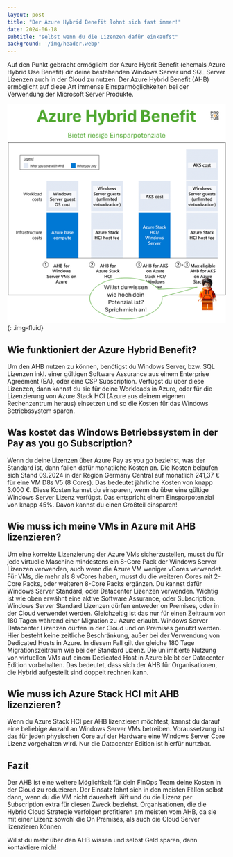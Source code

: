 ```yaml
---
layout: post
title: "Der Azure Hybrid Benefit lohnt sich fast immer!"
date: 2024-06-18
subtitle: "selbst wenn du die Lizenzen dafür einkaufst"
background: '/img/header.webp'
---
```

Auf den Punkt gebracht ermöglicht der Azure Hybrit Benefit (ehemals Azure Hybrid Use Benefit) dir deine bestehenden Windows Server und SQL Server Lizenzen auch in der Cloud zu nutzen. Der Azure Hybrid Benefit (AHB) ermöglicht auf diese Art immense Einsparmöglichkeiten bei der Verwendung der Microsoft Server Produkte.

![Azure Hybrid Benefit](/img/01AzureHybridBenefit.png){: .img-fluid}

## Wie funktioniert der Azure Hybrid Benefit?

Um den AHB nutzen zu können, benötigst du Windows Server, bzw. SQL Lizenzen inkl. einer gültigen Software Assurance aus einem Enterprise Agreement (EA), oder eine CSP Subscription. Verfügst du über diese Lizenzen, dann kannst du sie für deine Workloads in Azure, oder für die Lizenzierung von Azure Stack HCI (Azure aus deinem eigenen Rechenzentrum heraus) einsetzen und so die Kosten für das Windows Betriebssystem sparen.

## Was kostet das Windows Betriebssystem in der Pay as you go Subscription?

Wenn du deine Lizenzen über Azure Pay as you go beziehst, was der Standard ist, dann fallen dafür monatliche Kosten an. Die Kosten belaufen sich Stand 09.2024 in der Region Germany Central auf monatlich 241,37 € für eine VM D8s V5 (8 Cores). Das bedeutet jährliche Kosten von knapp 3.000 €. Diese Kosten kannst du einsparen, wenn du über eine gültige Windows Server Lizenz verfügst. Das entspricht einem Einsparpotenzial von knapp 45%. Davon kannst du einen Großteil einsparen!

## Wie muss ich meine VMs in Azure mit AHB lizenzieren?

Um eine korrekte Lizenzierung der Azure VMs sicherzustellen, musst du für jede virtuelle Maschine mindestens ein 8-Core Pack der Windows Server Lizenzen verwenden, auch wenn die Azure VM weniger vCores verwendet. Für VMs, die mehr als 8 vCores haben, musst du die weiteren Cores mit 2-Core Packs, oder weiteren 8-Core Packs ergänzen. Du kannst dafür Windows Server Standard, oder Datacenter Lizenzen verwenden. Wichtig ist wie oben erwähnt eine aktive Software Assurance, oder Subscription.
Windows Server Standard Lizenzen dürfen entweder on Premises, oder in der Cloud verwendet werden. Gleichzeitig ist das nur für einen Zeitraum von 180 Tagen während einer Migration zu Azure erlaubt.
Windows Server Datacenter Lizenzen dürfen in der Cloud und on Premises genutzt werden. Hier besteht keine zeitliche Beschränkung, außer bei der Verwendung von Dedicated Hosts in Azure. In diesem Fall gilt der gleiche 180 Tage Migrationszeitraum wie bei der Standard Lizenz.
Die unlimitierte Nutzung von virtuellen VMs auf einem Dedicated Host in Azure bleibt der Datacenter Edition vorbehalten.
Das bedeutet, dass sich der AHB für Organisationen, die Hybrid aufgestellt sind doppelt rechnen kann.

## Wie muss ich Azure Stack HCI mit AHB lizenzieren?

Wenn du Azure Stack HCI per AHB lizenzieren möchtest, kannst du darauf eine beliebige Anzahl an Windows Server VMs betreiben. Voraussetzung ist das für jeden physischen Core auf der Hardware eine Windows Server Core Lizenz vorgehalten wird. Nur die Datacenter Edition ist hierfür nurtzbar.

## Fazit

Der AHB ist eine weitere Möglichkeit für dein FinOps Team deine Kosten in der Cloud zu reduzieren. Der Einsatz lohnt sich in den meisten Fällen selbst dann, wenn du die VM nicht dauerhaft läift und du die Lizenz per Subscription extra für diesen Zweck beziehst. Organisationen, die die Hybrid Cloud Strategie verfolgen profitieren am meisten vom AHB, da sie mit einer Lizenz sowohl die On Premises, als auch die Cloud Server lizenzieren können.

Willst du mehr über den AHB wissen und selbst Geld sparen, dann kontaktiere mich!
